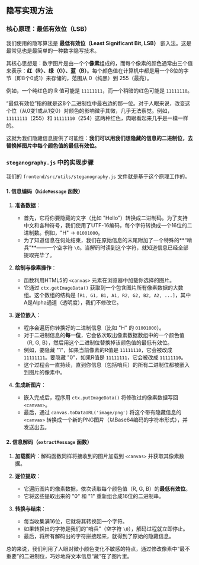 ## 隐写实现方法

### **核心原理：最低有效位（LSB）**

我们使用的隐写算法是 **最低有效位（Least Significant Bit, LSB）** 嵌入法。这是最常见也是最简单的一种数字隐写技术。

其核心思想是：数字图片是由一个个**像素**组成的，而每个像素的颜色通常由三个值来表示：**红（R）、绿（G）、蓝（B）**。每个颜色值在计算机中都是用一个8位的字节（即8个0或1）来存储的，范围从 0（纯黑）到 255（最亮）。

例如，一个纯红色的 R 值可能是 `11111111`，而一个稍暗的红色可能是 `11111110`。

“最低有效位”指的就是这8个二进制位中最右边的那一位。对于人眼来说，改变这个位（从0变1或从1变0）对颜色的影响微乎其微，几乎无法察觉。例如，`11111111`（255）和 `11111110`（254）这两种红色，肉眼看起来几乎是一模一样的。

这就为我们隐藏信息提供了可能性：**我们可以用我们想隐藏的信息的二进制位，去替换掉图片中每个颜色值的最低有效位。**

### **`steganography.js` 中的实现步骤**

我们的 `frontend/src/utils/steganography.js` 文件就是基于这个原理工作的。

#### **1. 信息编码（`hideMessage` 函数）**

1.  **准备数据**：
    *   首先，它将你要隐藏的文字（比如 "Hello"）转换成二进制码。为了支持中文和各种符号，我们使用了UTF-16编码，每个字符转换成一个16位的二进制数。例如，"H" -> `01001000`。
    *   为了知道信息在何处结束，我们在原始信息的末尾附加了一个特殊的**“哨兵”**——一个空字符 `\0`。当解码时读到这个字符，就知道信息已经全部提取完毕了。

2.  **绘制与像素操作**：
    *   函数利用HTML5的 `<canvas>` 元素在浏览器中加载你选择的图片。
    *   它通过 `ctx.getImageData()` 获取到一个包含图片所有像素数据的大数组。这个数组的结构是 `[R1, G1, B1, A1, R2, G2, B2, A2, ...]`，其中A是Alpha通道（透明度），我们不修改它。

3.  **逐位嵌入**：
    *   程序会遍历你转换好的二进制信息（比如 "H" 的 `01001000`）。
    *   对于二进制信息的**每一位**，它会依次取出像素数据数组中的一个颜色值（R, G, B），然后用这个二进制位替换掉该颜色值的最低有效位。
    *   例如，要隐藏 "1"，如果当前像素的R值是 `11111110`，它会被改成 `11111111`。要隐藏 "0"，如果R值是 `11111111`，它会被改成 `11111110`。
    *   这个过程会一直持续，直到你信息（包括哨兵）的所有二进制位都被嵌入到图片的像素中。

4.  **生成新图片**：
    *   嵌入完成后，程序用 `ctx.putImageData()` 将修改过的像素数据写回 `<canvas>`。
    *   最后，通过 `canvas.toDataURL('image/png')` 将这个带有隐藏信息的 `<canvas>` 转换成一个新的PNG图片（以Base64编码的字符串形式），并发送出去。

#### **2. 信息解码（`extractMessage` 函数）**

1.  **加载图片**：解码函数同样将接收到的图片加载到 `<canvas>` 并获取其像素数据。

2.  **逐位提取**：
    *   它遍历图片的像素数据，依次读取每个颜色值（R, G, B）的**最低有效位**。
    *   它将这些提取出来的 "0" 和 "1" 重新组合成16位的二进制串。

3.  **转换与结束**：
    *   每当收集满16位，它就将其转换回一个字符。
    *   如果转换出的字符是我们的“哨兵”（空字符 `\0`），解码过程就立即停止。
    *   最后，将所有解码出的字符拼接起来，就得到了原始的隐藏信息。

总的来说，我们利用了人眼对微小颜色变化不敏感的特点，通过修改像素中“最不重要”的二进制位，巧妙地将文本信息“藏”在了图片里。
